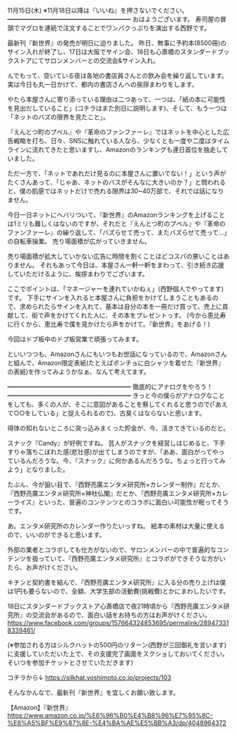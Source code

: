 11月15日(木) ※11月18日以降は『いいね』を押さないでください。
━━━━━━━━━━━━━━━━━━━━
おはようございます。
寿司屋の冒頭でマグロを連続で注文することでワンパクっぷりを演出する西野です。

最新刊『新世界』の発売が明日に迫りました。
昨日、無事に予約本(8500冊)のサイン入れが終了し、17日は大阪でサイン会、18日も心斎橋のスタンダードブックストアにてサロンメンバーとの交流会&サイン入れ。

んでもって、空いている夜は各地の書店員さんとの飲み会を繰り返しています。
実は今日も丸一日かけて、都内の書店さんへの挨拶まわりをします。

やたら本屋さんに寄り添っている理由は二つあって、一つは、「紙の本に可能性を見出だしていること」(コチラはまた別日に説明します)、そして、もう一つは「ネットのバズの限界を見たこと」。

『えんとつ町のプペル』や『革命のファンファーレ』ではネットを中心とした広告戦略を打ち、日々、SNSに触れている人なら、少なくとも一度や二度はタイムラインに流れてきたと思いますし、Amazonのランキングも連日首位を独走していました。

ただ一方で、「ネットであれだけ見るのに本屋さんに置いてない！」という声がたくさんあって、「じゃあ、ネットのバスがそんなに大きいのか？」と問われると、僕の肌感ではネットだけで売れる限界は30~40万部で、それでは話になりません。

今日一日ネットにヘバリついて、『新世界』のAmazonランキングを上げることは1ミリも難しくはないのですが、それだと『えんとつ町のプペル』や『革命のファンファーレ』の繰り返して、「バズらせて売って、またバズらせて売って…」の自転車操業。
売り場面積が広がっていきません。

売り場面積が拡大していかない広告に時間を割くことほどコスパの悪いことはありません。
それもあって今日は、本屋さん一軒一軒をまわって、引き続き応援していただけるように、挨拶まわりでございます。

ここでポイントは、「マネージャーを連れていかねぇ」(西野個人でやってます)です。
下手にサインを入れると本屋さんに負担をかけてしまうこともあるので、求められたらサインを入れて、基本は自分の本を一冊だけ買って、売上に貢献して、街で声をかけてくれた人に、その本をプレゼントっす。
(今から恵比寿に行くから、恵比寿で僕を見かけたら声をかけて。『新世界』をあげる！)

今回はドブ板中のドブ板営業で頑張ってみます。

といいつつも、Amazonさんにもいつもお世話になっているので、Amazonさんと組んで、Amazon限定表紙(たとえばポンチョに白シャツを着せた『新世界』の表紙)を作ってみようかなぁ、なんて考えてます。

━━━━━━━━━━━━━━━━━━━━
徹底的にアナログをやろう！
━━━━━━━━━━━━━━━━━━━━
きっと今の僕らがアナログなことをしても、多くの人が、そこに意図があることを察してくれると思うので(「あえて○○をしている」と捉えられるので)、古臭くはならないと思います。

得体の知れないところに突っ込みまくった貯金が、今、活きてきているのだと。

スナック『Candy』が好例ですね。
芸人がスナックを経営しはじめると、下手すりゃ落ちこぼれた感(悲壮感)が出てしまうのですが、「ああ、面白がってやっているんだろうな。今、『スナック』に何かあるんだろうな。ちょっと行ってみよう」となりました。

たぶん、今が狙い目で、『西野亮廣エンタメ研究所×カレンダー制作』だとか、『西野亮廣エンタメ研究所×神社仏閣』だとか、『西野亮廣エンタメ研究所×カレーライス』といった、普遍のコンテンツとのコラボに面白い可能性が眠ってそうです。

あ。エンタメ研究所のカレンダー作りたいっすね。
絵本の素材は大量に使えるので、いいのができると思います。

外部の業者とコラボしても仕方がないので、サロンメンバーの中で普遍的なコンテンツを扱っていて、『西野亮廣エンタメ研究所』とコラボができそうな方がいたら、お声がけください。

キチンと契約書を結んで、『西野亮廣エンタメ研究所』に入る分の売り上げは僕は1円も要らないので、全額、大学生部の活動費(挑戦費)とかにまわしたいです。

18日にスタンダードブックストア心斎橋店で夜21時頃から『西野亮廣エンタメ研究所』の交流会があるので、面白い話をお持ちの方はお声がけください。
https://www.facebook.com/groups/157664324853695/permalink/289473318339461/

(※参加される方はシルクハットの500円のリターン(西野が三回御礼を言います)に支援していただいた上で、その支援完了画面をスクショしておいてください。
そいつを参加チケットとさせていただきます)

コチラから↓
https://silkhat.yoshimoto.co.jp/projects/103

そんなかんなで、最新刊『新世界』を宜しくお願い致します。

【Amazon】『新世界』
https://www.amazon.co.jp/%E6%96%B0%E4%B8%96%E7%95%8C-%E8%A5%BF%E9%87%8E-%E4%BA%AE%E5%BB%A3/dp/4048964372
